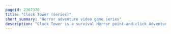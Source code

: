 ```yaml
---
pageid: 2367370
title: "Clock Tower (series)"
short_summary: "Horror adventure video game series"
description: "Clock Tower is a survival Horror point-and-click Adventure Video Game Series created by Hifumi Kono. The Series includes four Games in total. The first Entry Clock Tower was developed by human Entertainment and released in Japan on the Super Famicom. Human Entertainment developed two more Entries clock tower and clock tower Ii the Struggle within that were released on the Playstation and localized outside Japan. The fourth and most recent Clock tower 3 was co-produced by Capcom and Sunsoft for Playstation 2. Gameplay in the Series generally involves the Player Hiding and escaping from Enemy Pursuers without any Weapons to defeat them. Scissorman is a reoccurring Antagonist and sometimes the sole Enemy in the Game."
---
```

